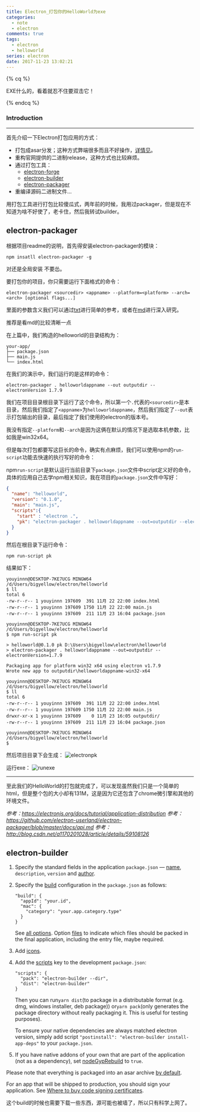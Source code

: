 ```yaml
---
title: Electron_打包你的HelloWorld为exe
categories:
  - note
  - electron
comments: true
tags:
  - electron
  - helloworld
series: electron
date: 2017-11-23 13:02:21
---
```




{% cq %}

EXE什么的，看着就忍不住要双击它！

{% endcq %}



### Introduction
- - -

首先介绍一下Electron打包应用的方式：
- 打包成asar分发；这种方式弊端很多而且不好操作，[详情见](https://electronjs.org/docs/tutorial/application-packaging)。
- 重构官网提供的二进制release，这种方式也比较麻烦。
- 通过打包工具：
  - [electron-forge](https://github.com/electron-userland/electron-forge)
  - [electron-builder](https://github.com/electron-userland/electron-builder)
  - [electron-packager](https://github.com/electron-userland/electron-packager)
- 重编译源码二进制文件...

用打包工具进行打包比较傻瓜式，两年前的时候，我用过packager，但是现在不知道为啥不好使了，老卡住，然后我转试builder。

## electron-packager

根据项目readme的说明，首先得安装electron-packager的模块：

``` shell
npm insatll electron-packager -g
```

对还是全局安装 不要怂。

要打包你的项目，你只需要运行下面格式的命令：

``` shell
electron-packager <sourcedir> <appname> --platform=<platform> --arch=<arch> [optional flags...]
```
里面的参数含义我们可以通过[txt](https://github.com/electron-userland/electron-packager/blob/master/usage.txt)进行简单的参考，或者在[md](https://github.com/electron-userland/electron-packager/blob/master/docs/api.md)进行深入研究。

推荐是看md的比较清晰一点


在上篇中，我们构造的helloworld的目录结构为：
```
your-app/
├── package.json
├── main.js
└── index.html
```
在我们的演示中，我们运行的是这样的命令：
```shell
electron-packager . helloworldappname --out outputdir --electronVersion 1.7.9
```
我们在项目目录根目录下运行了这个命令，所以第一个`.`代表的`<sourcedir>`是本目录，然后我们指定了`<appname>`为`helloworldappname`，然后我们指定了`--out`表示打包输出的目录，最后指定了我们使用的electron的版本号。

我没有指定`--platform`和`--arch`是因为这俩在默认的情况下是选取本机参数，比如我是win32x64。

但是每次打包都要写这巨长的命令，确实有点麻烦，我们可以使用npm的`run-script`功能去快速的执行写好的命令：

npm`run-script`是默认运行当前目录下`package.json`文件中script定义好的命令，具体的应用自己去学npm相关知识，我在项目的`package.json`文件中写好：
``` json
{
  "name": "helloworld",
  "version": "0.1.0",
  "main": "main.js",
  "scripts":{
    "start" : "electron .",
    "pk": "electron-packager . helloworldappname --out=outputdir --electronVersion=1.7.9"
  }
}
```

然后在根目录下运行命令：
```shell
npm run-script pk
```

结果如下：
``` shell
youyinnn@DESKTOP-7KE7UCG MINGW64 /d/Users/bigyellow/electron/helloworld
$ ll
total 6
-rw-r--r-- 1 youyinnn 197609  391 11月 22 22:00 index.html
-rw-r--r-- 1 youyinnn 197609 1750 11月 22 22:00 main.js
-rw-r--r-- 1 youyinnn 197609  211 11月 23 16:04 package.json

youyinnn@DESKTOP-7KE7UCG MINGW64 /d/Users/bigyellow/electron/helloworld
$ npm run-script pk

> helloworld@0.1.0 pk D:\Users\bigyellow\electron\helloworld
> electron-packager . helloworldappname --out=outputdir --electronVersion=1.7.9

Packaging app for platform win32 x64 using electron v1.7.9
Wrote new app to outputdir\helloworldappname-win32-x64

youyinnn@DESKTOP-7KE7UCG MINGW64 /d/Users/bigyellow/electron/helloworld
$ ll
total 6
-rw-r--r-- 1 youyinnn 197609  391 11月 22 22:00 index.html
-rw-r--r-- 1 youyinnn 197609 1750 11月 22 22:00 main.js
drwxr-xr-x 1 youyinnn 197609    0 11月 23 16:05 outputdir/
-rw-r--r-- 1 youyinnn 197609  211 11月 23 16:04 package.json

youyinnn@DESKTOP-7KE7UCG MINGW64 /d/Users/bigyellow/electron/helloworld
$
```

然后项目目录下会生成：
![electronpk](https://image.youyinnn.top/ba4fa76eb64909e4d4959799cf130547.png)

运行exe：
![runexe](https://image.youyinnn.top/6420ae86e552fa8e6e1b0f7282f28ca4.png)

- - -
至此我们的HelloWorld的打包就完成了，可以发现虽然我们只是一个简单的html，但是整个包的大小却有131M，这是因为它还包含了chrome微引擎和其他的环境文件。

*参考：https://electronjs.org/docs/tutorial/application-distribution*
*参考：https://github.com/electron-userland/electron-packager/blob/master/docs/api.md*
*参考：http://blog.csdn.net/a1170201028/article/details/59108126*



## electron-builder

1. Specify the standard fields in the application `package.json` — [name](https://www.electron.build/configuration/configuration#Metadata-name), `description`, `version` and [author](https://docs.npmjs.com/files/package.json#people-fields-author-contributors).

2. Specify the [build](https://www.electron.build/configuration/configuration#configuration) configuration in the `package.json` as follows:

   ```
   "build": {
     "appId": "your.id",
     "mac": {
       "category": "your.app.category.type"
     }
   }
   ```

   See [all options](https://www.electron.build/configuration/configuration#configuration). Option [files](https://www.electron.build/configuration/contents#files) to indicate which files should be packed in the final application, including the entry file, maybe required.

3. Add [icons](https://www.electron.build/icons).

4. Add the [scripts](https://docs.npmjs.com/cli/run-script) key to the development `package.json`:

   ```
   "scripts": {
     "pack": "electron-builder --dir",
     "dist": "electron-builder"
   }
   ```

   Then you can run`yarn dist`(to package in a distributable format (e.g. dmg, windows installer, deb package)) or`yarn pack`(only generates the package directory without really packaging it. This is useful for testing purposes).

   To ensure your native dependencies are always matched electron version, simply add script `"postinstall": "electron-builder install-app-deps"` to your `package.json`.

5. If you have native addons of your own that are part of the application (not as a dependency), set [nodeGypRebuild](https://www.electron.build/configuration/configuration#Configuration-nodeGypRebuild) to `true`.

Please note that everything is packaged into an asar archive [by default](https://www.electron.build/configuration/configuration#Configuration-asar).

For an app that will be shipped to production, you should sign your application. See [Where to buy code signing certificates](https://www.electron.build/code-signing#where-to-buy-code-signing-certificate).

这个build的时候也需要下载一些东西，源可能也被墙了，所以只有科学上网了。